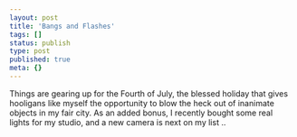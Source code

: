 ```yaml
---
layout: post
title: 'Bangs and Flashes'
tags: []
status: publish
type: post
published: true
meta: {}
---
```

Things are gearing up for the Fourth of July, the blessed holiday  that gives hooligans like myself the opportunity to blow the heck out  of inanimate objects in my fair city.  As an added bonus, I recently  bought some real lights for my studio, and a new camera is next on my list ..

